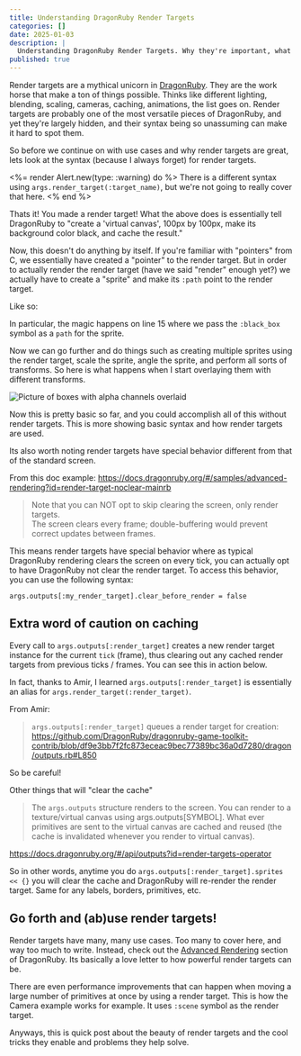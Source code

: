 ```yaml
---
title: Understanding DragonRuby Render Targets
categories: []
date: 2025-01-03
description: |
  Understanding DragonRuby Render Targets. Why they're important, what they do, what they are, and how they work.
published: true
---
```


Render targets are a mythical unicorn in [DragonRuby](https://dragonruby.org/). They are the work horse that make a ton of things possible. Thinks like different lighting, blending, scaling, cameras, caching, animations, the list goes on. Render targets are probably one of the most versatile pieces of DragonRuby, and yet they're largely hidden, and their syntax being so unassuming can make it hard to spot them.

So before we continue on with use cases and why render targets are great, lets look at the syntax (because I always forget) for render targets.

<%= render Alert.new(type: :warning) do %>
  There is a different syntax using `args.render_target(:target_name)`, but we're not going to really cover that here.
<% end %>

<light-code language="ruby">
  <script type="text/plain" slot="code">
def tick(args)
  args.outputs[:black_box].w = 100
  args.outputs[:black_box].h = 100
  args.outputs[:black_box].background_color = [0,0,0,64] # r: 0, b: 0, g: 0, a: 64 (alpha)
end
  </script>
</light-code>

Thats it! You made a render target! What the above does is essentially tell DragonRuby to "create a 'virtual canvas', 100px by 100px, make its background color black, and cache the result."

Now, this doesn't do anything by itself. If you're familiar with "pointers" from C, we essentially have created a "pointer" to the render target. But in order to actually render the render target (have we said "render" enough yet?) we actually have to create a "sprite" and make its `:path` point to the render target.

Like so:

<light-code language="ruby">
  <script type="text/plain" slot="code">
def tick(args)
  # Create the render target only on the first tick. Its then cached and used indefinitely.
  if Kernel.tick_count <= 0
    args.outputs[:black_box].w = 100
    args.outputs[:black_box].h = 100
    args.outputs[:black_box].background_color = [0,0,0,64] # r: 0, b: 0, g: 0, a: 64 (alpha)
  end

  # Grab a reference to the `:black_box` so we can get its dimensions.
  render_target = args.outputs[:black_box]

  # Turn the cached render target into a "sprite"
  render_target_sprite = {
    x: 100,
    y: 100,
    w: render_target.w,
    h: render_target.h,
    path: :black_box # This says "use the render target"
  }

  # Render the render target
  args.outputs.sprites << render_target_sprite
end
  </script>
</light-code>

In particular, the magic happens on line 15 where we pass the `:black_box` symbol as a `path` for the sprite.

<light-code language="ruby" highlight-lines="{15}">
  <script type="text/plain" slot="code">
def tick(args)
  # Create the render target only on the first tick. Its then cached and used indefinitely.
  if Kernel.tick_count <= 0
    args.outputs[:black_box].w = 100
    args.outputs[:black_box].h = 100
    args.outputs[:black_box].background_color = [0,0,0,64] # r: 0, b: 0, g: 0, a: 64 (alpha)
  end

  # Turn the cached render target into a "sprite"
  render_target_sprite = {
    x: 100,
    y: 100,
    w: 100,
    h: 100,
    path: :black_box # This says "use the render target"
  }

  # Render the render target
  args.outputs.sprites << render_target_sprite
end
  </script>
</light-code>

Now we can go further and do things such as creating multiple sprites using the render target, scale the sprite, angle the sprite, and perform all sorts of transforms. So here is what happens when I start overlaying them with different transforms.

<light-code language="ruby">
  <script type="text/plain" slot="code">
def tick(args)
  # Create the render target only on the first tick. Its then cached and used indefinitely.
  if Kernel.tick_count <= 0
    args.outputs[:black_box].w = 100
    args.outputs[:black_box].h = 100
    args.outputs[:black_box].background_color = [0,0,0,64] # r: 0, b: 0, g: 0, a: 64 (alpha)
  end

  # Turn the cached render target into a "sprite"
  render_target_sprite = {
    x: 100,
    y: 100,
    w: 100,
    h: 100,
    path: :black_box,
  }

  # Create an angled version and overlay it.
  angled_render_target = render_target_sprite.merge({
    angle: 45,
    angle_anchor_x: 0.5,
    angle_anchor_y: 0.5
  })

  # Scale it up 2x and render it!
  scaled_render_target = render_target_sprite.merge({
    x: 400,
    y: 400,
    w: 200,
    h: 200,
  })

  # Render the render targets
  args.outputs.sprites << [render_target_sprite, angled_render_target, scaled_render_target]
end
  </script>
</light-code>

![Picture of boxes with alpha channels overlaid](/images/dragonruby-render-targets/alpha-boxes.png)

Now this is pretty basic so far, and you could accomplish all of this without render targets. This is more showing basic syntax and how render targets are used.

Its also worth noting render targets have special behavior different from that of the standard screen.

From this doc example: <https://docs.dragonruby.org/#/samples/advanced-rendering?id=render-target-noclear-mainrb>

> Note that you can NOT opt to skip clearing the screen, only render targets. <br>
> The screen clears every frame; double-buffering would prevent correct updates between frames.

This means render targets have special behavior where as typical DragonRuby rendering clears the screen on every tick, you can actually opt to have DragonRuby not clear the render target. To access this behavior, you can use the following syntax:

`args.outputs[:my_render_target].clear_before_render = false`

## Extra word of caution on caching

Every call to `args.outputs[:render_target]` creates a new render target instance for the current `tick` (frame), thus clearing out any cached render targets from previous ticks / frames. You can see this in action below.

<light-code language="ruby" highlight-lines="{10}">
  <script type="text/plain" slot="code">
def tick(args)
  # Create the render target only on the first tick. Its then cached and used indefinitely.
  if Kernel.tick_count <= 0
    args.outputs[:black_box].w = 100
    args.outputs[:black_box].h = 100
    args.outputs[:black_box].background_color = [0,0,0,64] # r: 0, b: 0, g: 0, a: 64 (alpha)
  end

  # This causes the render target's cache to get cleared because its creating a new "render target" every tick.
  render_target = args.outputs[:black_box]

  args.outputs.sprites << { x: 100, y: 100, w: 100, h: 100, path: :black_box }
  # the black box will only appear in the first frame, and then be gone in all subsequent ticks because the cache was cleared.
end
  </script>
</light-code>

In fact, thanks to Amir, I learned `args.outputs[:render_target]` is essentially an alias for `args.render_target(:render_target)`.

From Amir:

> `args.outputs[:render_target]` queues a render target for creation: <https://github.com/DragonRuby/dragonruby-game-toolkit-contrib/blob/df9e3bb7f2fc873eceac9bec77389bc36a0d7280/dragon/outputs.rb#L850>

So be careful!

Other things that will "clear the cache"

> The `args.outputs` structure renders to the screen. You can render to a texture/virtual canvas using args.outputs[SYMBOL]. What ever primitives are sent to the virtual canvas are cached and reused (the cache is invalidated whenever you render to virtual canvas).

<https://docs.dragonruby.org/#/api/outputs?id=render-targets-operator>

So in other words, anytime you do `args.outputs[:render_target].sprites << {}` you will clear the cache and DragonRuby will re-render the render target. Same for any labels, borders, primitives, etc.

## Go forth and (ab)use render targets!

Render targets have many, many use cases. Too many to cover here, and way too much to write. Instead, check out the [Advanced Rendering](https://docs.dragonruby.org/#/samples/advanced-rendering) section of DragonRuby. Its basically a love letter to how powerful render targets can be.

There are even performance improvements that can happen when moving a large number of primitives at once by using a render target. This is how the Camera example works for example. It uses `:scene` symbol as the render target.

Anyways, this is quick post about the beauty of render targets and the cool tricks they enable and problems they help solve.
